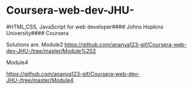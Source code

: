 # Coursera-web-dev-JHU-

#HTML,CSS, JavaScript for web developer####
Johns Hopkins University#### Coursera

Solutions are. 
Module2 
https://github.com/ananya123-gif/Coursera-web-dev-JHU-/tree/master/Module%202

Module4 


https://github.com/ananya123-gif/Coursera-web-dev-JHU-/tree/master/Module4
